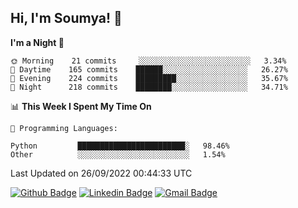 ## Hi, I'm Soumya! 👋

<!--START_SECTION:waka-->
**I'm a Night 🦉** 

```text
🌞 Morning    21 commits     ░░░░░░░░░░░░░░░░░░░░░░░░░   3.34% 
🌆 Daytime    165 commits    ██████░░░░░░░░░░░░░░░░░░░   26.27% 
🌃 Evening    224 commits    █████████░░░░░░░░░░░░░░░░   35.67% 
🌙 Night      218 commits    ████████░░░░░░░░░░░░░░░░░   34.71%

```


📊 **This Week I Spent My Time On** 

```text
💬 Programming Languages: 

Python         ████████████████████████░   98.46% 
Other          ░░░░░░░░░░░░░░░░░░░░░░░░░   1.54%
```


 Last Updated on 26/09/2022 00:44:33 UTC
<!--END_SECTION:waka-->

[![Github Badge](https://img.shields.io/badge/-rubyruins-grey?style=for-the-badge&logo=github&logoColor=white&link=https://github.com/rubyruins/)](https://www.github.com/rubyruins/) 
[![Linkedin Badge](https://img.shields.io/badge/-Soumya%20Parekh-0072b1?style=for-the-badge&logo=Linkedin&logoColor=white&link=https://www.linkedin.com/in/Soumya-Parekh/)](https://www.linkedin.com/in/Soumya-Parekh/) 
[![Gmail Badge](https://img.shields.io/badge/-soumyaparekh.me@gmail.com-c14438?style=for-the-badge&logo=Gmail&logoColor=white&link=mailto:soumyaparekh.me@gmail.com)](mailto:soumyaparekh.me@gmail.com) 
